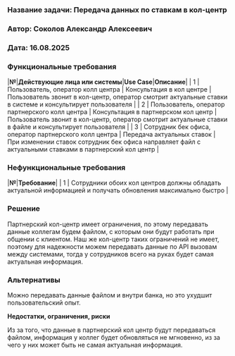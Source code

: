 ### <a name="_b7urdng99y53"></a>**Название задачи: Передача данных по ставкам в кол-центр** 
### <a name="_hjk0fkfyohdk"></a>**Автор: Соколов Александр Алексеевич**
### <a name="_uanumrh8zrui"></a>**Дата: 16.08.2025**


### <a name="_3bfxc9a45514"></a>**Функциональные требования**


|**№**|**Действующие лица или системы**|**Use Case**|**Описание**|
| 1 | Пользователь, оператор колл центра | Консультация в кол центре | Пользователь звонит в кол-центр, оператор смотрит актуальные ставки в системе и консультирует пользователя |
| 2 | Пользователь, оператор партнерского колл центра | Консультация в партнерском кол центр | Пользователь звонит в кол-центр, оператор смотрит актуальные ставки в файле и консультирует пользователя |
| 3 | Сотрудник бек офиса, оператор партнерского колл центра | Передача актуальных ставок | При изменении ставок сотрудник бек офиса направляет файл с актуальными ставками в партнерский кол центр |


### <a name="_u8xz25hbrgql"></a>**Нефункциональные требования**


|**№**|**Требование**|
| 1 | Сотрудники обоих кол центров должны обладать актуальной информацией и получать обновления максимально быстро |


### <a name="_qmphm5d6rvi3"></a>**Решение**
Партнерский кол-центр имеет ограничения, по этому передавать данные коллегам будем файлом, с которым они будут работать при общении с клиентом. 
Наш же кол-центр таких ограничений не имеет, поэтому для надежности можем передавать данные по API вызовам между системами, тогда у сотрудников всего на руках будет самая актуальная информация.

### <a name="_bjrr7veeh80c"></a>**Альтернативы**
Можно передавать данные файлом и внутри банка, но это ухудшит пользовательский опыт.

**Недостатки, ограничения, риски**

Из за того, что данные в партнерский кол центр будут передаваться файлом, информация у коллег будет обновляться не мгновенно, из за чего у них может быть не самая актуальная информация.

